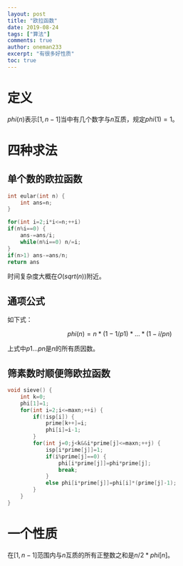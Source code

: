 ```yaml
---
layout: post
title: "欧拉函数"
date: 2019-08-24
tags: ["算法"]
comments: true
author: oneman233
excerpt: "有很多好性质"
toc: true
---
```


# 定义

$phi(n)$表示$[1,n-1]$当中有几个数字与$n$互质，规定$phi(1)=1$。

# 四种求法

## 单个数的欧拉函数

```c++
int eular(int n) {
    int ans=n;
}

for(int i=2;i*i<=n;++i)
if(n%i==0) {
    ans-=ans/i;
    while(n%i==0) n/=i;
}
if(n>1) ans-=ans/n;
return ans
```

时间复杂度大概在$O(sqrt(n))$附近。

## 通项公式

如下式：

$$phi(n)=n*(1-1/p1)*...*(1-i/pn)$$

上式中$p1...pn$是$n$的所有质因数。

## 筛素数时顺便筛欧拉函数

```c++
void sieve() {
    int k=0;
    phi[1]=1;
    for(int i=2;i<=maxn;++i) {
        if(!isp[i]) {
            prime[k++]=i;
            phi[i]=i-1;
        }
        for(int j=0;j<k&&i*prime[j]<=maxn;++j) {
            isp[i*prime[j]]=1;
            if(i%prime[j]==0) {
                phi[i*prime[j]]=phi*prime[j];
                break;
            }
            else phi[i*prime[j]]=phi[i]*(prime[j]-1);
        }
    }
}
```

# 一个性质

在$[1,n-1]$范围内与$n$互质的所有正整数之和是$n/2*phi[n]$。